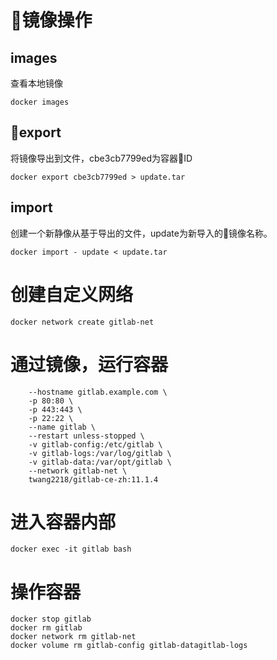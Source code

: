 # 镜像操作
## images
查看本地镜像
```
docker images
```
## export
将镜像导出到文件，cbe3cb7799ed为容器ID
```
docker export cbe3cb7799ed > update.tar
```
## import
创建一个新静像从基于导出的文件，update为新导入的镜像名称。
```
docker import - update < update.tar
```

# 创建自定义网络
```
docker network create gitlab-net
```
# 通过镜像，运行容器
```
    --hostname gitlab.example.com \
    -p 80:80 \
    -p 443:443 \
    -p 22:22 \
    --name gitlab \
    --restart unless-stopped \
    -v gitlab-config:/etc/gitlab \
    -v gitlab-logs:/var/log/gitlab \
    -v gitlab-data:/var/opt/gitlab \
    --network gitlab-net \
    twang2218/gitlab-ce-zh:11.1.4
```
# 进入容器内部
```
docker exec -it gitlab bash
```
# 操作容器
```
docker stop gitlab
docker rm gitlab
docker network rm gitlab-net
docker volume rm gitlab-config gitlab-datagitlab-logs
```